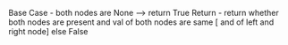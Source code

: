 Base Case - both nodes are None --> return True
Return - return whether both nodes are present and val of both nodes are same [ and of left and right node] else False
